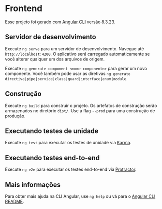 # Frontend

Esse projeto foi gerado com [Angular CLI](https://github.com/angular/angular-cli) versão 8.3.23.

## Servidor de desenvolvimento

Execute `ng serve` para um servidor de desenvolvimento. Navegue até `http://localhost:4200`. O aplicativo será carregado automaticamente se você alterar qualquer um dos arquivos de origem.

Execute `ng generate component <nome-componente>` para gerar um novo componente. Você também pode usar as diretivas `ng generate directive|pipe|service|class|guard|interface|enum|module`.

## Construção

Execute `ng build` para construir o projeto. Os artefatos de construção serão armazenados no diretório `dist/`. Use a flag `--prod` para uma construção de produção.

## Executando testes de unidade

Execute `ng test` para executar os testes de unidade via [Karma](https://karma-runner.github.io).

## Executando testes end-to-end

Execute `ng e2e` para executar os testes end-to-end via [Protractor](http://www.protractortest.org/).

## Mais informações

Para obter mais ajuda na CLI Angular, use `ng help` ou vá para o [Angular CLI README](https://github.com/angular/angular-cli/blob/master/README.md).
